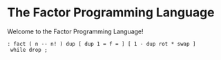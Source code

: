 # The Factor Programming Language

Welcome to the Factor Programming Language!

```factor
: fact ( n -- n! ) dup [ dup 1 = f = ] [ 1 - dup rot * swap ]
 while drop ;
```
